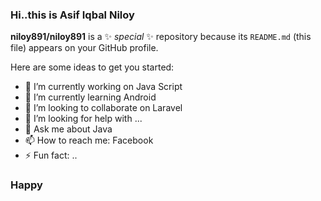 ### Hi..this is Asif Iqbal Niloy


**niloy891/niloy891** is a ✨ _special_ ✨ repository because its `README.md` (this file) appears on your GitHub profile.

Here are some ideas to get you started:

- 🔭 I’m currently working on Java Script
- 🌱 I’m currently learning Android 
- 👯 I’m looking to collaborate on Laravel
- 🤔 I’m looking for help with ...
- 💬 Ask me about Java
- 📫 How to reach me: Facebook
- ⚡ Fun fact: ..

### Happy
